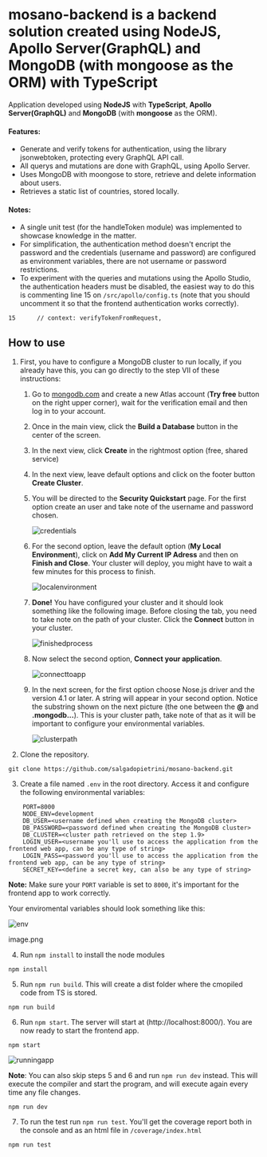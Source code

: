 # mosano-backend is a backend solution created using NodeJS, Apollo Server(GraphQL) and MongoDB (with mongoose as the ORM) with TypeScript

Application developed using **NodeJS** with **TypeScript**, **Apollo Server(GraphQL)** and **MongoDB** (with **mongoose** as the ORM).

#### Features:

- Generate and verify tokens for authentication, using the library jsonwebtoken, protecting every GraphQL API call.
- All querys and mutations are done with GraphQL, using Apollo Server.
- Uses MongoDB with moongose to store, retrieve and delete information about users.
- Retrieves a static list of countries, stored locally.

#### Notes:

- A single unit test (for the handleToken module) was implemented to showcase knowledge in the matter.
- For simplification, the authentication method doesn't encript the password and the credentials (username and password) are configured as environment variables, there are not username or password restrictions.
- To experiment with the queries and mutations using the Apollo Studio, the authentication headers must be disabled, the easiest way to do this is commenting line 15 on `/src/apollo/config.ts` (note that you should uncomment it so that the frontend authentication works correctly).

```
15      // context: verifyTokenFromRequest,
```

## How to use

1. First, you have to configure a MongoDB cluster to run locally, if you already have this, you can go directly to the step VII of these instructions:

   1. Go to [mongodb.com](https://www.mongodb.com/) and create a new Atlas account (**Try free** button on the right upper corner), wait for the verification email and then log in to your account.
   2. Once in the main view, click the **Build a Database** button in the center of the screen.

   3. In the next view, click **Create** in the rightmost option (free, shared service)

   4. In the next view, leave default options and click on the footer button **Create Cluster**.

   5. You will be directed to the **Security Quickstart** page. For the first option create an user and take note of the username and password chosen.

      ![credentials](/assets/credentials.png)

   6. For the second option, leave the default option (**My Local Environment**), click on **Add My Current IP Adress** and then on **Finish and Close**. Your cluster will deploy, you might have to wait a few minutes for this process to finish.

      ![localenvironment](/assets/localenvironment.png)

   7. **Done!** You have configured your cluster and it should look something like the following image. Before closing the tab, you need to take note on the path of your cluster. Click the **Connect** button in your cluster.

      ![finishedprocess](/assets/finishedprocess.png)

   8. Now select the second option, **Connect your application**.

      ![connecttoapp](/assets/connecttoapp.png)

   9. In the next screen, for the first option choose Nose.js driver and the version 4.1 or later. A string will appear in your second option. Notice the substring shown on the next picture (the one between the **@** and **.mongodb...**). This is your cluster path, take note of that as it will be important to configure your environmental variables.

      ![clusterpath](/assets/clusterpath.png)

2. Clone the repository.

```
git clone https://github.com/salgadopietrini/mosano-backend.git
```

3. Create a file named `.env` in the root directory. Access it and configure the following environmental variables:

```
    PORT=8000
    NODE_ENV=development
    DB_USER=<username defined when creating the MongoDB cluster>
    DB_PASSWORD=<password defined when creating the MongoDB cluster>
    DB_CLUSTER=<cluster path retrieved on the step 1.9>
    LOGIN_USER=<username you'll use to access the application from the frontend web app, can be any type of string>
    LOGIN_PASS=<password you'll use to access the application from the frontend web app, can be any type of string>
    SECRET_KEY=<define a secret key, can also be any type of string>
```

**Note:** Make sure your `PORT` variable is set to `8000`, it's important for the frontend app to work correctly.

Your enviromental variables should look something like this:

![env](/assets/env.png)

image.png

4. Run `npm install` to install the node modules

```
npm install
```

5. Run `npm run build`. This will create a dist folder where the cmopiled code from TS is stored.

```
npm run build
```

6. Run `npm start`. The server will start at (http://localhost:8000/). You are now ready to start the frontend app.

```
npm start
```

![runningapp](/assets/runningapp.png)

**Note**: You can also skip steps 5 and 6 and run `npm run dev` instead. This will execute the compiler and start the program, and will execute again every time any file changes.

```
npm run dev
```

7. To run the test run `npm run test`. You'll get the coverage report both in the console and as an html file in `/coverage/index.html`

```
npm run test
```
